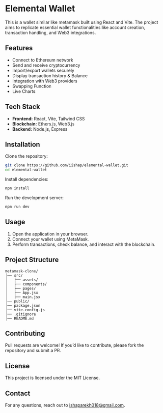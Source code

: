 # Elemental Wallet
This is a wallet similar like metamask built using React and Vite. The project aims to replicate essential wallet functionalities like account creation, transaction handling, and Web3 integrations.

## Features
- Connect to Ethereum network
- Send and receive cryptocurrency
- Import/export wallets securely
- Display transaction history & Balance
- Integration with Web3 providers
- Swapping Function
- Live Charts

## Tech Stack
- **Frontend:** React, Vite, Tailwind CSS
- **Blockchain:** Ethers.js, Web3.js
- **Backend:** Node.js, Express 

## Installation

Clone the repository:
```bash
git clone https://github.com/iishap/elemental-wallet.git
cd elemental-wallet
```

Install dependencies:
```bash
npm install
```

Run the development server:
```bash
npm run dev
```

## Usage
1. Open the application in your browser.
2. Connect your wallet using MetaMask.
3. Perform transactions, check balance, and interact with the blockchain.

## Project Structure
```
metamask-clone/
│── src/
│   ├── assets/
│   ├── components/
│   ├── pages/
│   ├── App.jsx
│   ├── main.jsx
│── public/
│── package.json
│── vite.config.js
│── .gitignore
│── README.md
```

## Contributing
Pull requests are welcome! If you’d like to contribute, please fork the repository and submit a PR.

## License
This project is licensed under the MIT License.

## Contact
For any questions, reach out to ishaparekh018@gmail.com.

